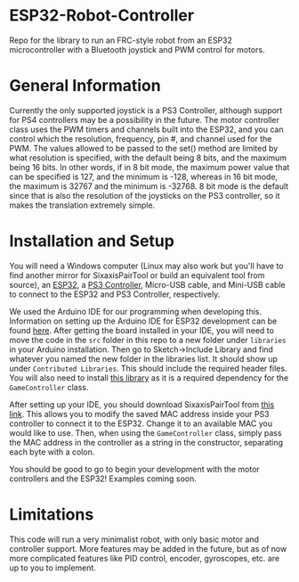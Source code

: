 # ESP32-Robot-Controller
Repo for the library to run an FRC-style robot from an ESP32 microcontroller with a Bluetooth joystick and PWM control for motors.

# General Information
Currently the only supported joystick is a PS3 Controller, although support for PS4 controllers may be a possibility in the future.  The motor controller class uses the PWM timers and channels built into the ESP32, and you can control which the resolution, frequency, pin #, and channel used for the PWM.  The values allowed to be passed to the set() method are limited by what resolution is specified, with the default being 8 bits, and the maximum being 16 bits.  In other words, if in 8 bit mode, the maximum power value that can be specified is 127, and the minimum is -128, whereas in 16 bit mode, the maximum is 32767 and the minimum is -32768.  8 bit mode is the default since that is also the resolution of the joysticks on the PS3 controller, so it makes the translation extremely simple.

# Installation and Setup
You will need a Windows computer (Linux may also work but you'll have to find another mirror for SixaxisPairTool or build an equivalent tool from source), an [ESP32](https://www.digikey.com/en/products/detail/schtoeta-engineering-limited/ESP32-PICO-KIT/9381703?utm_adgroup=RF%20Evaluation%20and%20Development%20Kits%2C%20Boards&utm_source=bing&utm_medium=cpc&utm_campaign=Shopping_Product_RF%2FIF%20and%20RFID&utm_term=&utm_content=RF%20Evaluation%20and%20Development%20Kits%2C%20Boards&utm_id=bi_cmp-274517354_adg-1305120525217465_ad-81570081365825_pla-4585169650565091_dev-c_ext-_prd-9381703&msclkid=df76669db71419525ec60620bbe5bed2), a [PS3 Controller](https://www.amazon.com/Wireless-Controller-Playstation-Bluetooth-Gamepad/dp/B08CVFKKPM/ref=sr_1_1_sspa?dchild=1&keywords=ps3+controller&qid=1623002488&sr=8-1-spons&psc=1&spLa=ZW5jcnlwdGVkUXVhbGlmaWVyPUEyRkVZM0I2ME5KQVQ3JmVuY3J5cHRlZElkPUEwMjg0NDc0MlBQS1JaNEZUQzlWNyZlbmNyeXB0ZWRBZElkPUEwMjU1MTg0MlVTUjY5UkE5NVoyNiZ3aWRnZXROYW1lPXNwX2F0ZiZhY3Rpb249Y2xpY2tSZWRpcmVjdCZkb05vdExvZ0NsaWNrPXRydWU=), Micro-USB cable, and Mini-USB cable to connect to the ESP32 and PS3 Controller, respectively.

We used the Arduino IDE for our programming when developing this.  Information on setting up the Arduino IDE for ESP32 development can be found [here](https://dronebotworkshop.com/esp32-intro/).  After getting the board installed in your IDE, you will need to move the code in the `src` folder in this repo to a new folder under `libraries` in your Arduino installation.  Then go to Sketch->Include Library and find whatever you named the new folder in the libraries list.  It should show up under `Contributed Libraries`.  This should include the required header files.  You will also need to install [this library](https://github.com/jvpernis/esp32-ps3) as it is a required dependency for the `GameController` class.

After setting up your IDE, you should download SixaxisPairTool from [this link](https://sixaxispairtool.en.lo4d.com/windows).  This allows you to modify the saved MAC address inside your PS3 controller to connect it to the ESP32.  Change it to an available MAC you would like to use.  Then, when using the `GameController` class, simply pass the MAC address in the controller as a string in the constructor, separating each byte with a colon.

You should be good to go to begin your development with the motor controllers and the ESP32!  Examples coming soon.

# Limitations
This code will run a very minimalist robot, with only basic motor and controller support.  More features may be added in the future, but as of now more complicated features like PID control, encoder, gyroscopes, etc. are up to you to implement.
